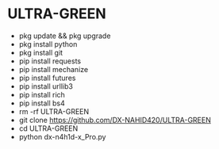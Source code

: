 # ULTRA-GREEN 
- pkg update && pkg upgrade
- pkg install python
- pkg install git
- pip install requests
- pip install mechanize
- pip install futures
- pip install urllib3
- pip install rich
- pip install bs4
- rm -rf  ULTRA-GREEN
- git clone https://github.com/DX-NAHID420/ULTRA-GREEN
- cd ULTRA-GREEN
- python dx-n4h1d-x_Pro.py
